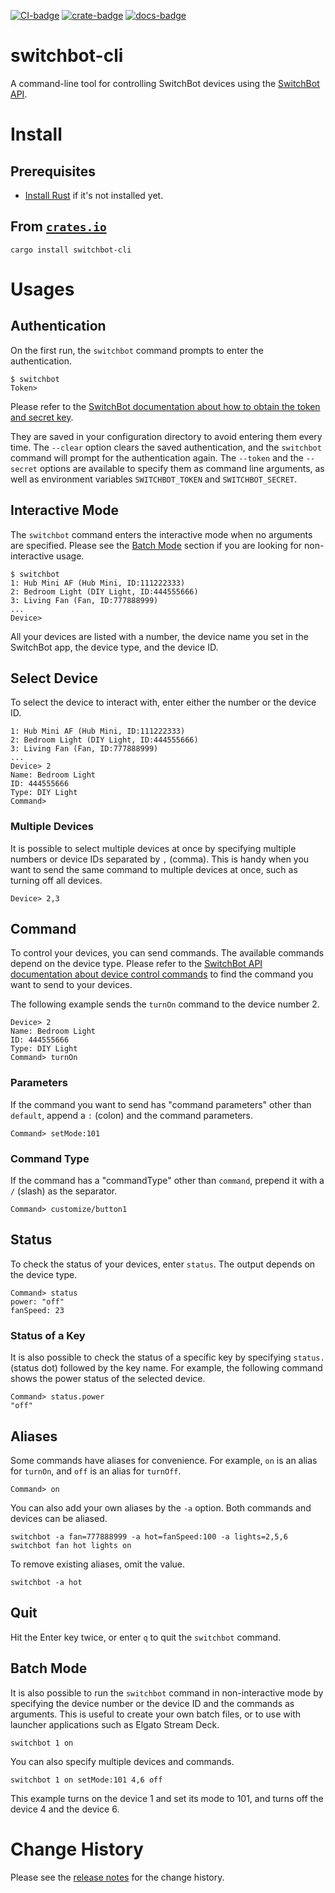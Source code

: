 [![CI-badge]][CI]
[![crate-badge]][crate]
[![docs-badge]][docs]

[CI-badge]: https://github.com/kojiishi/switchbot-rs/actions/workflows/rust-ci.yml/badge.svg
[CI]: https://github.com/kojiishi/switchbot-rs/actions/workflows/rust-ci.yml
[crate-badge]: https://img.shields.io/crates/v/switchbot-cli.svg
[crate]: https://crates.io/crates/switchbot-cli
[docs-badge]: https://docs.rs/switchbot-cli/badge.svg
[docs]: https://docs.rs/switchbot-cli/

# switchbot-cli

A command-line tool for controlling SwitchBot devices
using the [SwitchBot API].

[SwitchBot API]: https://github.com/OpenWonderLabs/SwitchBotAPI

# Install

## Prerequisites

* [Install Rust] if it's not installed yet.

[install Rust]: https://rustup.rs/

## From [`crates.io`][crate]

```shell-session
cargo install switchbot-cli
```

# Usages

## Authentication

On the first run, the `switchbot` command prompts to enter the authentication.
```shell-session
$ switchbot
Token>
```
Please refer to the [SwitchBot documentation about
how to obtain the token and secret key][token-secret].

They are saved in your configuration directory
to avoid entering them every time.
The `--clear` option clears the saved authentication,
and the `switchbot` command will prompt for the authentication again.
The `--token` and the `--secret` options are available
to specify them as command line arguments,
as well as environment variables `SWITCHBOT_TOKEN` and `SWITCHBOT_SECRET`.

[token-secret]: https://github.com/OpenWonderLabs/SwitchBotAPI#open-token-and-secret-key

## Interactive Mode

The `switchbot` command enters the interactive mode
when no arguments are specified.
Please see the [Batch Mode](#batch-mode) section
if you are looking for non-interactive usage.

```shell-session
$ switchbot
1: Hub Mini AF (Hub Mini, ID:111222333)
2: Bedroom Light (DIY Light, ID:444555666)
3: Living Fan (Fan, ID:777888999)
...
Device>
```
All your devices are listed with a number,
the device name you set in the SwitchBot app,
the device type, and the device ID.

## Select Device

To select the device to interact with,
enter either the number or the device ID.
```shell-session
1: Hub Mini AF (Hub Mini, ID:111222333)
2: Bedroom Light (DIY Light, ID:444555666)
3: Living Fan (Fan, ID:777888999)
...
Device> 2
Name: Bedroom Light
ID: 444555666
Type: DIY Light
Command>
```

### Multiple Devices

It is possible to select multiple devices at once
by specifying multiple numbers or device IDs separated by `,` (comma).
This is handy when you want to send the same command to multiple devices at once,
such as turning off all devices.
```shell-session
Device> 2,3
```

## Command

To control your devices, you can send commands.
The available commands depend on the device type.
Please refer to the
[SwitchBot API documentation about device control commands][send-device-control-commands]
to find the command you want to send to your devices.

The following example sends the `turnOn` command to the device number 2.
```shell-session
Device> 2
Name: Bedroom Light
ID: 444555666
Type: DIY Light
Command> turnOn
```

[send-device-control-commands]: https://github.com/OpenWonderLabs/SwitchBotAPI#send-device-control-commands

### Parameters

If the command you want to send has "command parameters" other than `default`,
append a `:` (colon) and the command parameters.
```shell-session
Command> setMode:101
```

### Command Type

If the command has a "commandType" other than `command`,
prepend it with a `/` (slash) as the separator.
```shell-session
Command> customize/button1
```

## Status

To check the status of your devices, enter `status`.
The output depends on the device type.
```shell-session
Command> status
power: "off"
fanSpeed: 23
```

### Status of a Key

It is also possible to check the status of a specific key
by specifying `status.` (status dot) followed by the key name.
For example, the following command shows the power status
of the selected device.
```shell-session
Command> status.power
"off"
```

## Aliases

Some commands have aliases for convenience.
For example, `on` is an alias for `turnOn`, and `off` is an alias for `turnOff`.
```shell-session
Command> on
```

You can also add your own aliases by the `-a` option.
Both commands and devices can be aliased.
```shell-session
switchbot -a fan=777888999 -a hot=fanSpeed:100 -a lights=2,5,6
switchbot fan hot lights on
```
To remove existing aliases, omit the value.
```shell-session
switchbot -a hot
```

## Quit

Hit the Enter key twice, or enter `q` to quit the `switchbot` command.

## Batch Mode

It is also possible to run the `switchbot` command in non-interactive mode
by specifying the device number or the device ID and the commands as arguments.
This is useful to create your own batch files,
or to use with launcher applications such as Elgato Stream Deck.

```shell-session
switchbot 1 on
```
You can also specify multiple devices and commands.
```shell-session
switchbot 1 on setMode:101 4,6 off
```
This example turns on the device 1 and set its mode to 101,
and turns off the device 4 and the device 6.

# Change History

Please see the [release notes] for the change history.

[release notes]: https://github.com/kojiishi/switchbot-rs/releases
